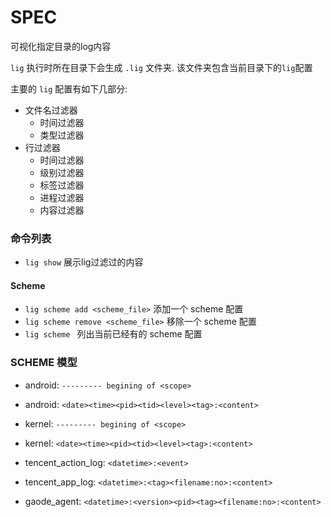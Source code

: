 # SPEC
可视化指定目录的log内容


`lig` 执行时所在目录下会生成 `.lig` 文件夹. 该文件夹包含当前目录下的`lig`配置  

主要的 `lig` 配置有如下几部分:  
* 文件名过滤器
    * 时间过滤器
    * 类型过滤器
* 行过滤器
    * 时间过滤器
    * 级别过滤器
    * 标签过滤器
    * 进程过滤器
    * 内容过滤器




### 命令列表
* `lig show` 展示lig过滤过的内容


#### Scheme
* `lig scheme add <scheme_file>` 添加一个 scheme 配置
* `lig scheme remove <scheme_file>` 移除一个 scheme 配置
* `lig scheme ` 列出当前已经有的 scheme 配置 




### SCHEME 模型

* android: `--------- begining of <scope>`
* android: `<date><time><pid><tid><level><tag>:<content>`
* kernel: `--------- begining of <scope>`
* kernel: `<date><time><pid><tid><level><tag>:<content>`

* tencent_action_log: `<datetime>:<event>`
* tencent_app_log: `<datetime>:<tag><filename:no>:<content>`

* gaode_agent: `<datetime>:<version><pid><tag><filename:no>:<content>`



